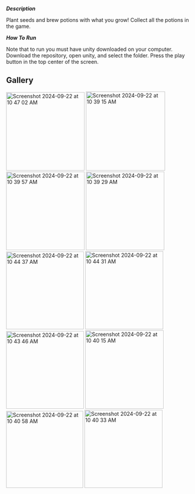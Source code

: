 ***Description***

Plant seeds and brew potions with what you grow! Collect all the potions in the game. 

***How To Run***

Note that to run you must have unity downloaded on your computer. 
Download the repository, open unity, and select the folder. Press the play button in the top center of the screen.

## Gallery
<img width="212" alt="Screenshot 2024-09-22 at 10 47 02 AM" src="https://github.com/user-attachments/assets/dbfa20d0-430b-4f01-a84c-534d322aa896">
<img width="214" alt="Screenshot 2024-09-22 at 10 39 15 AM" src="https://github.com/user-attachments/assets/f718ba74-859f-466f-8bac-fdf84671bcec">
<img width="212" alt="Screenshot 2024-09-22 at 10 39 57 AM" src="https://github.com/user-attachments/assets/4ed729cb-cff4-4c6a-a8e2-1147ac9f6b83">
<img width="212" alt="Screenshot 2024-09-22 at 10 39 29 AM" src="https://github.com/user-attachments/assets/864af77f-08ac-474c-bbae-fd7077ca420d">
<img width="210" alt="Screenshot 2024-09-22 at 10 44 37 AM" src="https://github.com/user-attachments/assets/24c4effe-96f7-42a9-ae01-709f6f7ea0c8">
<img width="211" alt="Screenshot 2024-09-22 at 10 44 31 AM" src="https://github.com/user-attachments/assets/df80fa86-dd5f-4249-aae3-51a132c3b41b">
<img width="210" alt="Screenshot 2024-09-22 at 10 43 46 AM" src="https://github.com/user-attachments/assets/be5ef3af-0196-4512-892c-bc7877d4ae26">
<img width="212" alt="Screenshot 2024-09-22 at 10 40 15 AM" src="https://github.com/user-attachments/assets/63e0d582-c501-4311-8bae-799b1e8ea8c9">
<img width="208" alt="Screenshot 2024-09-22 at 10 40 58 AM" src="https://github.com/user-attachments/assets/dd211647-09b3-4cd4-9e52-3bff414ac5b1">
<img width="211" alt="Screenshot 2024-09-22 at 10 40 33 AM" src="https://github.com/user-attachments/assets/99d6e4ec-8181-4ca7-a2dd-784373a77452">

